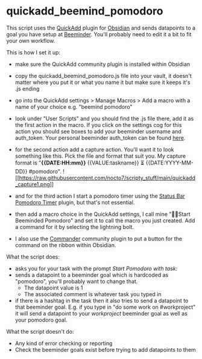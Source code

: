 # quickadd_beemind_pomodoro

This script uses the [QuickAdd](https://quickadd.obsidian.guide/) plugin for [Obsidian](https://obsidian.md/) and sends datapoints to a goal you have setup at [Beeminder](https://www.beeminder.com/). You'll probably need to edit it a bit to fit your own workflow. 

This is how I set it up:
- make sure the QuickAdd community plugin is installed within Obsidian
- copy the quickadd_beemind_pomodoro.js file into your vault, it doesn't matter where you put it or what you name it but make sure it keeps it's .js ending
- go into the QuickAdd settings > Manage Macros > Add a macro with a name of your choice e.g. "beemind pomodoro"
- look under "User Scripts" and you should find the .js file there, add it as the first action in the macro. If you click on the settings cog for this action you should see boxes  to add your beeminder username and auth_token. Your personal beeminder auth_token can be found [here](https://www.beeminder.com/settings/account#account-permissions).
- for the second action add a capture action. You'll want it to look something like this. Pick the file and format that suit you. My capture format is "**{{DATE:HH:mm}}** {{VALUE:taskname}} ⏳ {{DATE:YYYY-MM-DD}} #pomodoro". 
![[https://raw.githubusercontent.com/nocto7/scripty_stuff/main/quickadd_capture1.png]]

- and for the third action I start a pomodoro timer using the [Status Bar Pomodoro Timer](https://github.com/kzhovn/statusbar-pomo-obsidian) plugin, but that's not essential.
- then add a macro choice in the QuickAdd settings, I call mine "🐝🍅Start Beeminded Pomodoro" and set it to call the macro you just created. Add a command for it by selecting the lightning bolt.
- I also use the [Commander](https://github.com/phibr0/obsidian-commander) community plugin  to put a button for the command on the ribbon within Obsidian. 

What the script does:
- asks you for your task with the prompt _Start Pomodoro with task:_
- sends a datapoint to a beeminder goal which is hardcoded as "pomodoro", you'll probably want to change that. 
	- The datapoint value is 1
	- The associated comment is whatever task you typed in
- if there is a hashtag in the task then it also tries to send a datapoint to that beeminder goal. E.g. if you type in "do some work on #workproject" it will send a datapoint to your _workproject_ beeminder goal as well as your pomodoro goal.

What the script doesn't do:
- Any kind of error checking or reporting
- Check the beeminder goals exist before trying to add datapoints to them
